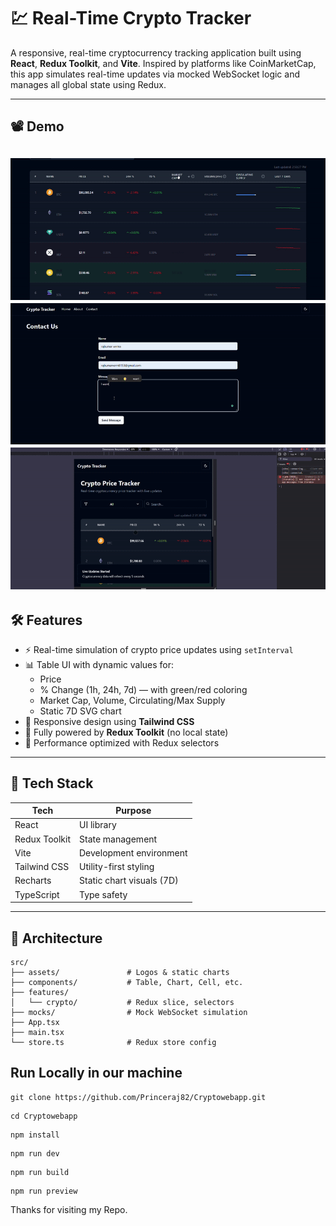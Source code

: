 # 💹 Real-Time Crypto Tracker

A responsive, real-time cryptocurrency tracking application built using **React**, **Redux Toolkit**, and **Vite**. Inspired by platforms like CoinMarketCap, this app simulates real-time updates via mocked WebSocket logic and manages all global state using Redux.

---

## 📽️ Demo

![Demo GIF](./assets/1st.gif)  
![Demo GIF](./assets/2nd.gif)
![Demo GIF](./assets/3rd.gif)  
---

## 🛠️ Features

- ⚡ Real-time simulation of crypto price updates using `setInterval`
- 📊 Table UI with dynamic values for:
  - Price
  - % Change (1h, 24h, 7d) — with green/red coloring
  - Market Cap, Volume, Circulating/Max Supply
  - Static 7D SVG chart
- 🎨 Responsive design using **Tailwind CSS**
- 🧠 Fully powered by **Redux Toolkit** (no local state)
- 🔎 Performance optimized with Redux selectors

---

## 🧱 Tech Stack

| Tech               | Purpose                        |
|--------------------|--------------------------------|
| React              | UI library                     |
| Redux Toolkit      | State management               |
| Vite               | Development environment        |
| Tailwind CSS       | Utility-first styling          |
| Recharts           | Static chart visuals (7D)      |
| TypeScript         | Type safety                    |

---

## 🧩 Architecture

```plaintext
src/
├── assets/               # Logos & static charts
├── components/           # Table, Chart, Cell, etc.
├── features/
│   └── crypto/           # Redux slice, selectors
├── mocks/                # Mock WebSocket simulation
├── App.tsx
├── main.tsx
└── store.ts              # Redux store config
```
## Run Locally in our machine
```
git clone https://github.com/Princeraj82/Cryptowebapp.git
```
```
cd Cryptowebapp
```
```
npm install
````
```
npm run dev
```
```
npm run build
```
```
npm run preview
```

Thanks for visiting my Repo.
